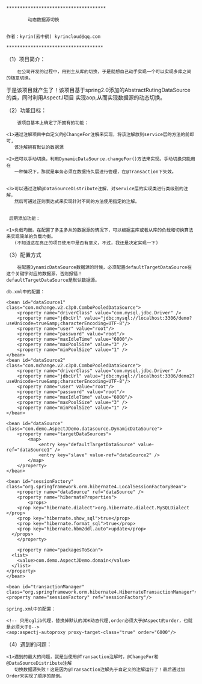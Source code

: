     *************************************

	        动态数据源切换


    作者：kyrin(云中鹤) kyrincloud@qq.com

    ************************************


（1）项目简介：
   
     	在公司开发的过程中，用到主从库的切换，于是就想自己动手实现一个可以实现多库之间的随意切换。
  于是该项目就产生了！该项目基于spring2.0添加的AbstractRutingDataSource的类，同时利用AspectJ项目
  实现aop,从而实现数据源的动态切换。
 
（2）功能目标：
	
		该项目基本上确定了所拥有的功能：
		
	<1>通过注解项目中自定义的@ChangeFor注解来实现，将该注解放到service层的方法的前即可,
	   该注解拥有默认的数据源
	
	<2>还可以手动切换，利用DynamicDataSource.changeFor()方法来实现。手动切换只能用在
	   一种情况下，那就是事务必须在数据持久层进行管理，在@Transaction下失效。
	 
	   
	<3>可以通过注解@DataSourceDistribute注解，对service层的实现类进行类级别的注解，
	   然后可通过正则表达式来实现针对不同的方法使用指定的注解。
	   
	  
	 后期添加功能：
	   
	<1>负载均衡。在配置了多主多从的数据源的情况下，可以根据主库或者从库的负载和切换算法来实现简单的负载均衡。
	   (不知道这在真正的项目使用中是否有意义，不过，我还是决定实现一下)
	
	   
（3）配置方式

		在配置DynamicDataSource数据源的时候，必须配置defaultTargetDataSource在这个关键字对应的数据源，否则报错！
	defaultTargetDataSource是默认数据源。

	db.xml中的配置：
	
	<bean id="dataSource1" class="com.mchange.v2.c3p0.ComboPooledDataSource">
		<property name="driverClass" value="com.mysql.jdbc.Driver" />
		<property name="jdbcUrl" value="jdbc:mysql://localhost:3306/demo?useUnicode=true&amp;characterEncoding=UTF-8"/>
		<property name="user" value="root"/>
		<property name="password" value="root"/>
		<property name="maxIdleTime" value="6000"/>
		<property name="maxPoolSize" value="3" />
		<property name="minPoolSize" value="1" />
	</bean>
	<bean id="dataSource2" class="com.mchange.v2.c3p0.ComboPooledDataSource">
		<property name="driverClass" value="com.mysql.jdbc.Driver" />
		<property name="jdbcUrl" value="jdbc:mysql://localhost:3306/demo2?useUnicode=true&amp;characterEncoding=UTF-8"/>
		<property name="user" value="root"/>
		<property name="password" value="root"/>
		<property name="maxIdleTime" value="6000"/>
		<property name="maxPoolSize" value="3" />
		<property name="minPoolSize" value="1" />
	</bean>
	
	<bean id="dataSource" class="com.demo.AspectJDemo.datasource.DynamicDataSource">
		<property name="targetDataSources">
			<map>
				<entry key="defaultTargetDataSource" value-ref="dataSource1" />
				<entry key="slave" value-ref="dataSource2" />
			</map>
		</property>
	</bean>
	
	<bean id="sessionFactory" class="org.springframework.orm.hibernate4.LocalSessionFactoryBean">
		<property name="dataSource" ref="dataSource" />
		<property name="hibernateProperties">
			<props>
        <prop key="hibernate.dialect">org.hibernate.dialect.MySQLDialect </prop>
        <prop key="hibernate.show_sql">true</prop>
        <prop key="hibernate.format_sql">true</prop>
        <prop key="hibernate.hbm2ddl.auto">update</prop>
      </props>
		</property>
		
		<property name="packagesToScan">
      <list>
        <value>com.demo.AspectJDemo.domain</value>
      </list>
    </property>
	</bean>
	
 	<bean id="transactionManager" class="org.springframework.orm.hibernate4.HibernateTransactionManager">
    <property name="sessionFactory" ref="sessionFactory"/>
  </bean>
 

	spring.xml中的配置：
	
	<!-- 只用cglib代理，替换掉默认的JDK动态代理,order必须大于@Aspect的order，也就是必须大于0-->
	<aop:aspectj-autoproxy proxy-target-class="true" order="6000"/>

（4）遇到的问题：

    <1>遇到的最大的问题，就是当使用@Transaction注解时，@ChangeFor和@DataSourceDistribute注解
       切换数据源失败！这是因为@Transaction注解先于自定义的注解运行了！最后通过加Order来实现了顺序的颠倒。
